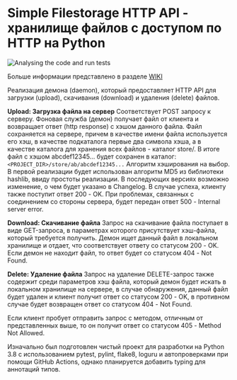 # Simple Filestorage HTTP API - хранилище файлов с доступом по HTTP на Python

![Analysing the code and run tests](https://github.com/artif467/simple_filestorage_httpapi/workflows/Analysing%20the%20code%20and%20run%20tests/badge.svg?branch=master)

Больше информации представлено в разделе [WIKI](https://github.com/artif467/simple_filestorage_httpapi/wiki)

Реализация демона (daemon), который предоставляет HTTP API для загрузки (upload), скачивания (download) и удаления (delete) файлов.

**Upload: Загрузка файла на сервер**
Соответствует POST запросу к серверу. Фоновая служба (демон) получает файл от клиента и возвращает ответ (http response) с хэшом данного файла. Файл сохраняется на сервере, причем в качестве имени файла используется его хэш, в качестве подкаталога первые два символа хэша, а в качестве каталога для хранения всех файлов - каталог store/. В итоге файл с хэшом abcdef12345... будет сохранен в каталог:
`<PROJECT_DIR>/store/ab/abcdef12345...`
Алгоритм хэширования на выбор. В первой реализации будет использован алгоритм MD5 из библиотеки hashlib, ввиду простоты реализации. В последующих версиях возможно изменение, о чем будет указано в Changelog.
В случае успеха, клиенту также поступит ответ 200 - OK. При проблемах, связанных с соединением со стороны сервера, будет передан ответ 500 - Internal server error.

**Download: Скачивание файла**
Запрос на скачивание файла поступает в виде GET-запроса, в параметрах которого присутствует хэш-файла, который требуется получить. Демон ищет данный файл в локальном хранилище и отдает, что соответствует ответу со статусом 200 - OK. Если демон не находит файл, то ответ будет со статусом 404 - Not Found.

**Delete: Удаление файла**
Запрос на удаление DELETE-запрос также содержит среди параметров хэш файла, который демон будет искать в локальном хранилище на сервере, в случае обнаружения, данный файл будет удален и клиент получит ответ со статусом 200 - OK, в противном случае будет возвращен ответ со статусом 404 - Not Found. 

Если клиент пробует отправить запрос с методом, отличным от представленных выше, то он получит ответ со статусом 405 - Method Not Allowed.

Изначально был подготовлен чистый проект для разработки на Python 3.8 с использованием pytest, pylint, flake8, loguru и автопроверками при помощи GitHub Actions, однако планируется добавить typing для аннотаций типов.
